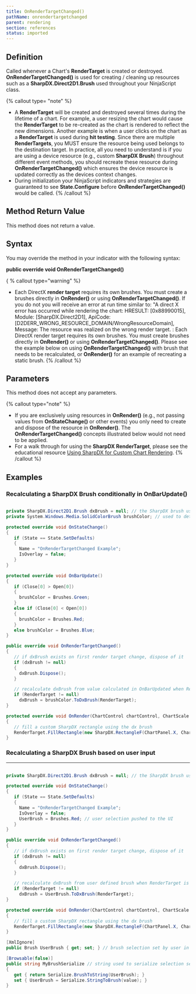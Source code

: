 ```yaml
---
title: OnRenderTargetChanged()
pathName: onrendertargetchanged
parent: rendering
section: references
status: imported
---
```


## Definition

Called whenever a Chart's **RenderTarget** is created or destroyed. **OnRenderTargetChanged()** is used for creating / cleaning up resources such as a **SharpDX.Direct2D1.Brush** used throughout your NinjaScript class.

{% callout type= "note" %}

* A **RenderTarget** will be created and destroyed several times during the lifetime of a chart. For example, a user resizing the chart would cause the **RenderTarget** to be re-created as the chart is rendered to reflect the new dimensions. Another example is when a user clicks on the chart as a **RenderTarget** is used during **hit testing**. Since there are multiple **RenderTargets**, you MUST ensure the resource being used belongs to the destination target. In practice, all you need to understand is if you are using a device resource (e.g., custom **SharpDX Brush**) throughout different event methods, you should recreate these resource during **OnRenderTargetChanged()** which ensures the device resource is updated correctly as the devices context changes.
* During initialization your NinjaScript indicators and strategies are guaranteed to see **State.Configure** before **OnRenderTargetChanged()** would be called.
{% /callout %}

## Method Return Value

This method does not return a value.

## Syntax

You may override the method in your indicator with the following syntax:

**public override void OnRenderTargetChanged()**

{ % callout type="warning" %}

* Each DirectX **render target** requires its own brushes. You must create a brushes directly in **OnRender()** or using **OnRenderTargetChanged()**. If you do not you will receive an error at run time similar to:
"A direct X error has occurred while rendering the chart: HRESULT: [0x88990015], Module: [SharpDX.Direct2D1], ApiCode: [D2DERR_WRONG_RESOURCE_DOMAIN/WrongResourceDomain], Message: The resource was realized on the wrong render target. : Each DirectX render target requires its own brushes. You must create brushes directly in **OnRender()** or using **OnRenderTargetChanged()**.
Please see the example below on using **OnRenderTargetChanged()** with brush that needs to be recalculated, or **OnRender()** for an example of recreating a static brush.
{% /callout %}

## Parameters

This method does not accept any parameters.

{% callout type="note" %}

* If you are exclusively using resources in **OnRender()** (e.g., not passing values from **OnStateChange()** or other events) you only need to create and dispose of the resource in **OnRender()**. The **OnRenderTargetChanged()** concepts illustrated below would not need to be applied.
* For a walk through for using the **SharpDX RenderTarget**, please see the educational resource [Using SharpDX for Custom Chart Rendering](using_sharpdx_for_custom_chart_rendering).
{% /callout %}

## Examples

### Recalculating a SharpDX Brush conditionally in OnBarUpdate()

```csharp

private SharpDX.Direct2D1.Brush dxBrush = null; // the SharpDX brush used for rendering
private System.Windows.Media.SolidColorBrush brushColor; // used to determine the color of the brush conditionally

protected override void OnStateChange()
{
   if (State == State.SetDefaults)
   {
     Name = "OnRenderTargetChanged Example";
     IsOverlay = false;
   }
}

protected override void OnBarUpdate()
{
   if (Close[0] > Open[0])
   {
     brushColor = Brushes.Green;
   }
   else if (Close[0] < Open[0])
   {
     brushColor = Brushes.Red;
   }
   else brushColor = Brushes.Blue;
}

public override void OnRenderTargetChanged()
{
   // if dxBrush exists on first render target change, dispose of it
   if (dxBrush != null)
   {
     dxBrush.Dispose();
   }

   // recalculate dxBrush from value calculated in OnBarUpdated when RenderTarget is recreated
   if (RenderTarget != null)
     dxBrush = brushColor.ToDxBrush(RenderTarget);
}

protected override void OnRender(ChartControl chartControl, ChartScale chartScale)
{
   // fill a custom SharpDX rectangle using the dx brush
   RenderTarget.FillRectangle(new SharpDX.RectangleF(ChartPanel.X, ChartPanel.Y, ChartPanel.W, ChartPanel.H), dxBrush);
}

```

### Recalculating a SharpDX Brush based on user input

---

```csharp

private SharpDX.Direct2D1.Brush dxBrush = null; // the SharpDX brush used for rendering

protected override void OnStateChange()
{
   if (State == State.SetDefaults)
   {
     Name = "OnRenderTargetChanged Example";
     IsOverlay = false;
     UserBrush = Brushes.Red; // user selection pushed to the UI
   }
}

public override void OnRenderTargetChanged()
{
   // if dxBrush exists on first render target change, dispose of it
   if (dxBrush != null)
   {
     dxBrush.Dispose();
   }

   // recalculate dxBrush from user defined brush when RenderTarget is recreated
   if (RenderTarget != null)
     dxBrush = UserBrush.ToDxBrush(RenderTarget);
}

protected override void OnRender(ChartControl chartControl, ChartScale chartScale)
{
   // fill a custom SharpDX rectangle using the dx brush
   RenderTarget.FillRectangle(new SharpDX.RectangleF(ChartPanel.X, ChartPanel.Y, ChartPanel.W, ChartPanel.H), dxBrush);
}

[XmlIgnore]
public Brush UserBrush { get; set; } // brush selection set by user in UI

[Browsable(false)]
public string MyBrushSerialize // string used to serialize selection set by user in UI
{
   get { return Serialize.BrushToString(UserBrush); }
   set { UserBrush = Serialize.StringToBrush(value); }
}

```
